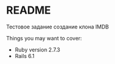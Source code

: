 # README
Тестовое задание создание клона IMDB

Things you may want to cover:

* Ruby version 2.7.3
* Rails 6.1

